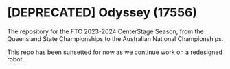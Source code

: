 # [DEPRECATED] Odyssey (17556)

The repository for the FTC 2023-2024 CenterStage Season, from the Queensland State Championships to the Australian National Championships.

This repo has been sunsetted for now as we continue work on a redesigned robot.
